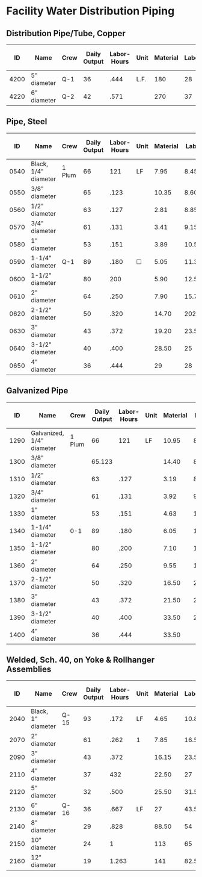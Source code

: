 # Facility Water Distribution Piping

## Distribution Pipe/Tube, Copper

| ID   | Name         | Crew | Daily Output | Labor-Hours | Unit | Material | Labor | Equipment | Total | Total Incl O&P |
|------|--------------|------|-------------|-------------|------|----------|-------|-----------|-------|----------------|
| 4200 | 5" diameter  | Q-1  | 36          | .444        | L.F. | 180      | 28    |           | 208   | 240            |
| 4220 | 6" diameter  | Q-2  | 42          | .571        |      | 270      | 37    |           | 307   | 355            |

## Pipe, Steel

| ID    | Name                | Crew  | Daily Output | Labor-Hours | Unit | Material | Labor | Equipment | Total | Total Incl O&P |
|-------|---------------------|-------|-------------|-------------|------|----------|-------|-----------|-------|----------------|
| 0540  | Black, 1/4" diameter| 1 Plum| 66          | 121         | LF   | 7.95     | 8.45  |           | 16.40 | 21.50          |
| 0550  | 3/8" diameter       |       | 65          | .123        |      | 10.35    | 8.60  |           | 18.95 | 24             |
| 0560  | 1/2" diameter       |       | 63          | .127        |      | 2.81     | 8.85  |           | 11.66 | 16.30          |
| 0570  | 3/4" diameter       |       | 61          | .131        |      | 3.41     | 9.15  |           | 12.56 | 17.40          |
| 0580  | 1" diameter         |       | 53          | .151        |      | 3.89     | 10.55 |           | 14.44 | 19.95          |
| 0590  | 1-1/4" diameter     | Q-1   | 89          | .180        | ☐    | 5.05     | 11.30 |           | 16.35 | 22.50          |
| 0600  | 1-1/2" diameter     |       | 80          | 200         |      | 5.90     | 12.55 |           | 18.45 | 25.50          |
| 0610  | 2" diameter         |       | 64          | .250        |      | 7.90     | 15.70 |           | 23.60 | 32             |
| 0620  | 2-1/2" diameter     |       | 50          | .320        |      | 14.70    | 20229 |           | 34.70 | 46             |
| 0630  | 3" diameter         |       | 43          | .372        |      | 19.20    | 23.50 |           | 42.70 | 56             |
| 0640  | 3-1/2" diameter     |       | 40          | .400        |      | 28.50    | 25    |           | 53.50 | 69             |
| 0650  | 4" diameter         |       | 36          | .444        |      | 29       | 28    |           | 57    | 73             |

## Galvanized Pipe

| ID    | Name                | Crew  | Daily Output | Labor-Hours | Unit | Material | Labor | Equipment | Total | Total Incl O&P |
|-------|---------------------|-------|-------------|-------------|------|----------|-------|-----------|-------|----------------|
| 1290  | Galvanized, 1/4" diameter | 1 Plum | 66 | 121 | LF | 10.95 | 8.45 |           | 19.40 | 24.50          |
| 1300  | 3/8" diameter       |       | 65.123      |             |      | 14.40    | 8.60  |           | 23    | 28.50          |
| 1310  | 1/2" diameter       |       | 63          | .127        |      | 3.19     | 8.85  |           | 12.04 | 16.70          |
| 1320  | 3/4" diameter       |       | 61          | .131        |      | 3.92     | 9.15  |           | 13.07 | 17.95          |
| 1330  | 1" diameter         |       | 53          | .151        |      | 4.63     | 10.55 |           | 15.18 | 21             |
| 1340  | 1-1/4" diameter     | 0-1   | 89          | .180        |      | 6.05     | 11.30 |           | 17.35 | 23.50          |
| 1350  | 1-1/2" diameter     |       | 80          | .200        |      | 7.10     | 12.55 |           | 19.65 | 26.50          |
| 1360  | 2" diameter         |       | 64          | .250        |      | 9.55     | 15.70 |           | 25.25 | 34             |
| 1370  | 2-1/2" diameter     |       | 50          | .320        |      | 16.50    | 22228 |           | 36.50 | 48             |
| 1380  | 3" diameter         |       | 43          | .372        |      | 21.50    | 23.50 |           | 45    | 59             |
| 1390  | 3-1/2" diameter     |       | 40          | .400        |      | 33.50    | 25    |           | 58.50 | 74.50          |
| 1400  | 4" diameter         |       | 36          | .444        |      | 33.50    |       |           | 61.50 | 78.50          |

## Welded, Sch. 40, on Yoke & Rollhanger Assemblies

| ID    | Name                | Crew  | Daily Output | Labor-Hours | Unit | Material | Labor | Equipment | Total | Total Incl O&P |
|-------|---------------------|-------|-------------|-------------|------|----------|-------|-----------|-------|----------------|
| 2040  | Black, 1" diameter  | Q-15  | 93          | .172        | LF   | 4.65     | 10.80 | .67       | 16.12 | 22             |
| 2070  | 2" diameter         |       | 61          | .262        | 1    | 7.85     | 16.50 | 1.02      | 25.37 | 34.50          |
| 2090  | 3" diameter         |       | 43          | .372        |      | 16.15    | 23.50 | 1.44      | 41.09 | 54.50          |
| 2110  | 4" diameter         |       | 37          | 432         |      | 22.50    | 27    | 1.68      | 51.18 | 67.50          |
| 2120  | 5" diameter         |       | 32          | .500        |      | 25.50    | 31.50 | 1.94      | 58.94 | 77             |
| 2130  | 6" diameter         | Q-16  | 36          | .667        | LF   | 27       | 43.50 | 1.73      | 72.23 | 96.50          |
| 2140  | 8" diameter         |       | 29          | .828        |      | 88.50    | 54    | 2.14      | 144.64| 180            |
| 2150  | 10" diameter        |       | 24          | 1           |      | 113      | 65    | 2.59      | 180.59| 224            |
| 2160  | 12" diameter        |       | 19          | 1.263       |      | 141      | 82.50 | 3.27      | 226.77| 283            |
